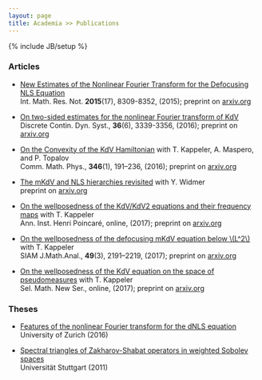 ```yaml
---
layout: page
title: Academia >> Publications
---
```

{% include JB/setup %}

### Articles

- [New Estimates of the Nonlinear Fourier Transform for the Defocusing NLS Equation](http://dx.doi.org/10.1093/imrn/rnu208)<br />
  Int. Math. Res. Not. **2015**(17), 8309-8352, (2015); preprint on [arxiv.org](https://arxiv.org/abs/1403.1369)

- [On two-sided estimates for the nonlinear Fourier transform of KdV](http://dx.doi.org/10.3934/dcds.2016.36.3339)<br />
   Discrete Contin. Dyn. Syst., **36**(6), 3339-3356, (2016); preprint on [arxiv.org](https://arxiv.org/abs/1502.04550)

- [On the Convexity of the KdV Hamiltonian](http://dx.doi.org/10.1007/s00220-015-2563-x) with T. Kappeler, A. Maspero, and P. Topalov<br />
    Comm. Math. Phys., **346**(1), 191–236, (2016); preprint on [arxiv.org](https://arxiv.org/abs/1502.05857)

- [The mKdV and NLS hierarchies revisited](https://arxiv.org/abs/1601.07580) with Y. Widmer<br />
    preprint on [arxiv.org](https://arxiv.org/abs/1601.07580)

- [On the wellposedness of the KdV/KdV2 equations and their frequency maps](http://dx.doi.org/10.1016/j.anihpc.2017.03.003) with T. Kappeler<br />
  Ann. Inst. Henri Poincaré, online, (2017); preprint on [arxiv.org](https://arxiv.org/abs/1605.06690)

- [On the wellposedness of the defocusing mKdV equation below \\(L^2\\)](http://dx.doi.org/10.1137/16M1096979) with T. Kappeler<br />
   SIAM J.Math.Anal., **49**(3), 2191–2219, (2017); preprint on [arxiv.org](https://arxiv.org/abs/1606.07052)

- [On the wellposedness of the KdV equation on the space of pseudomeasures](http://rdcu.be/tWzu) with T. Kappeler<br />
   Sel. Math. New Ser., online, (2017); preprint on [arxiv.org](https://arxiv.org/abs/1610.00278)


### Theses

- [Features of the nonlinear Fourier transform for the dNLS equation](/Download/fs16/diss)<br />
  University of Zurich (2016) <pdf>

- [Spectral triangles of Zakharov-Shabat operators in weighted Sobolev spaces](/Download/ws11/da-fin)<br />
  Universität Stuttgart (2011) <pdf>